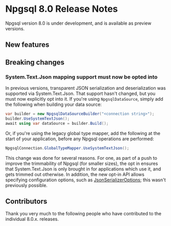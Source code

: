# Npgsql 8.0 Release Notes

Npgsql version 8.0 is under development, and is available as preview versions.

## New features

## Breaking changes

### System.Text.Json mapping support must now be opted into

In previous versions, transparent JSON serialization and deserialization was supported via System.Text.Json. That support hasn't changed, but you must now explicitly opt into it. If you're using `NpgsqlDataSource`, simply add the following when building your data source:

```c#
var builder = new NpgsqlDataSourceBuilder("<connection string>");
builder.UseSystemTextJson();
await using var dataSource = builder.Build();
```

Or, if you're using the legacy global type mapper, add the following at the start of your application, before any Npgsql operations are performed:

```c#
NpgsqlConnection.GlobalTypeMapper.UseSystemTextJson();
```

This change was done for several reasons. For one, as part of a push to improve the trimmability of Npgsql (for smaller sizes), the opt in ensures that System.Text.Json is only brought in for applications which use it, and gets trimmed out otherwise. In addition, the new opt-in API allows specifying configuration options, such as [JsonSerializerOptions](https://learn.microsoft.com/dotnet/api/system.text.json.jsonserializeroptions); this wasn't previously possible.


## Contributors

Thank you very much to the following people who have contributed to the individual 8.0.x. releases.

